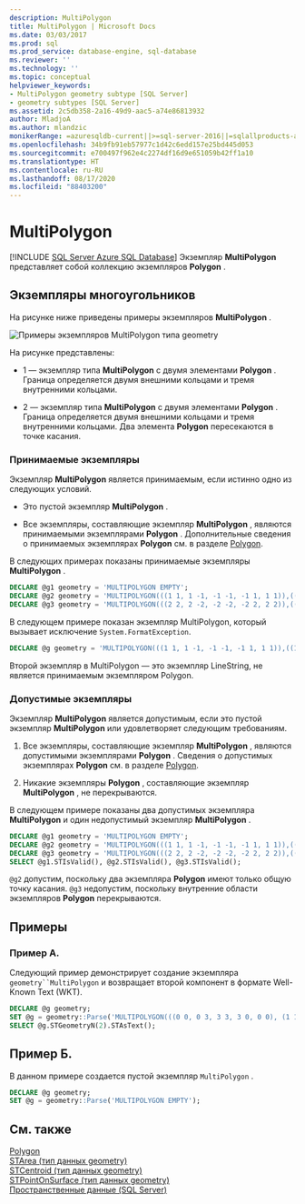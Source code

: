 ```yaml
---
description: MultiPolygon
title: MultiPolygon | Microsoft Docs
ms.date: 03/03/2017
ms.prod: sql
ms.prod_service: database-engine, sql-database
ms.reviewer: ''
ms.technology: ''
ms.topic: conceptual
helpviewer_keywords:
- MultiPolygon geometry subtype [SQL Server]
- geometry subtypes [SQL Server]
ms.assetid: 2c5db358-2a16-49d9-aac5-a74e86813932
author: MladjoA
ms.author: mlandzic
monikerRange: =azuresqldb-current||>=sql-server-2016||=sqlallproducts-allversions||>=sql-server-linux-2017||=azuresqldb-mi-current
ms.openlocfilehash: 34b9fb91eb57977c1d42c6edd157e25bd445d053
ms.sourcegitcommit: e700497f962e4c2274df16d9e651059b42ff1a10
ms.translationtype: HT
ms.contentlocale: ru-RU
ms.lasthandoff: 08/17/2020
ms.locfileid: "88403200"
---
```

# <a name="multipolygon"></a>MultiPolygon
[!INCLUDE [SQL Server Azure SQL Database](../../includes/applies-to-version/sql-asdb.md)]
  Экземпляр **MultiPolygon** представляет собой коллекцию экземпляров **Polygon** .  
  
## <a name="polygon-instances"></a>Экземпляры многоугольников  
 На рисунке ниже приведены примеры экземпляров **MultiPolygon** .  
  
 ![Примеры экземпляров MultiPolygon типа geometry](../../relational-databases/spatial/media/multipolygon.gif "Примеры экземпляров MultiPolygon типа geometry")  
  
 На рисунке представлены:  
  
-   1 — экземпляр типа **MultiPolygon** с двумя элементами **Polygon** . Граница определяется двумя внешними кольцами и тремя внутренними кольцами.  
  
-   2 — экземпляр типа **MultiPolygon** с двумя элементами **Polygon** . Граница определяется двумя внешними кольцами и тремя внутренними кольцами. Два элемента **Polygon** пересекаются в точке касания.  
  
### <a name="accepted-instances"></a>Принимаемые экземпляры  
 Экземпляр **MultiPolygon** является принимаемым, если истинно одно из следующих условий.  
  
-   Это пустой экземпляр **MultiPolygon** .  
  
-   Все экземпляры, составляющие экземпляр **MultiPolygon** , являются принимаемыми экземплярами **Polygon** . Дополнительные сведения о принимаемых экземплярах **Polygon** см. в разделе [Polygon](../../relational-databases/spatial/polygon.md).  
  
В следующих примерах показаны принимаемые экземпляры **MultiPolygon** .  
  
```sql  
DECLARE @g1 geometry = 'MULTIPOLYGON EMPTY';  
DECLARE @g2 geometry = 'MULTIPOLYGON(((1 1, 1 -1, -1 -1, -1 1, 1 1)),((1 1, 3 1, 3 3, 1 3, 1 1)))';  
DECLARE @g3 geometry = 'MULTIPOLYGON(((2 2, 2 -2, -2 -2, -2 2, 2 2)),((1 1, 3 1, 3 3, 1 3, 1 1)))';  
```  
  
В следующем примере показан экземпляр MultiPolygon, который вызывает исключение `System.FormatException`.  
  
```sql  
DECLARE @g geometry = 'MULTIPOLYGON(((1 1, 1 -1, -1 -1, -1 1, 1 1)),((1 1, 3 1, 3 3)))';  
```  
  
Второй экземпляр в MultiPolygon — это экземпляр LineString, не является принимаемым экземпляром Polygon.  
  
### <a name="valid-instances"></a>Допустимые экземпляры  
 Экземпляр **MultiPolygon** является допустимым, если это пустой экземпляр **MultiPolygon** или удовлетворяет следующим требованиям.  
  
1.  Все экземпляры, составляющие экземпляр **MultiPolygon** , являются допустимыми экземплярами **Polygon** . Сведения о допустимых экземплярах **Polygon** см. в разделе [Polygon](../../relational-databases/spatial/polygon.md).  
  
2.  Никакие экземпляры **Polygon** , составляющие экземпляр **MultiPolygon** , не перекрываются.  

В следующем примере показаны два допустимых экземпляра **MultiPolygon** и один недопустимый экземпляр **MultiPolygon** .  
  
```sql  
DECLARE @g1 geometry = 'MULTIPOLYGON EMPTY';  
DECLARE @g2 geometry = 'MULTIPOLYGON(((1 1, 1 -1, -1 -1, -1 1, 1 1)),((1 1, 3 1, 3 3, 1 3, 1 1)))';  
DECLARE @g3 geometry = 'MULTIPOLYGON(((2 2, 2 -2, -2 -2, -2 2, 2 2)),((1 1, 3 1, 3 3, 1 3, 1 1)))';  
SELECT @g1.STIsValid(), @g2.STIsValid(), @g3.STIsValid();  
```  
  
`@g2` допустим, поскольку два экземпляра **Polygon** имеют только общую точку касания. `@g3` недопустим, поскольку внутренние области экземпляров **Polygon** перекрываются.  
  
## <a name="examples"></a>Примеры  
### <a name="example-a"></a>Пример А.
Следующий пример демонстрирует создание экземпляра `geometry``MultiPolygon` и возвращает второй компонент в формате Well-Known Text (WKT).  
  
```sql  
DECLARE @g geometry;  
SET @g = geometry::Parse('MULTIPOLYGON(((0 0, 0 3, 3 3, 3 0, 0 0), (1 1, 1 2, 2 1, 1 1)), ((9 9, 9 10, 10 9, 9 9)))');  
SELECT @g.STGeometryN(2).STAsText();  
```  
  
## <a name="example-b"></a>Пример Б.
В данном примере создается пустой экземпляр `MultiPolygon` .  
  
```sql  
DECLARE @g geometry;  
SET @g = geometry::Parse('MULTIPOLYGON EMPTY');  
```  
  
## <a name="see-also"></a>См. также  
 [Polygon](../../relational-databases/spatial/polygon.md)   
 [STArea (тип данных geometry)](../../t-sql/spatial-geometry/starea-geometry-data-type.md)   
 [STCentroid (тип данных geometry)](../../t-sql/spatial-geometry/stcentroid-geometry-data-type.md)   
 [STPointOnSurface (тип данных geometry)](../../t-sql/spatial-geometry/stpointonsurface-geometry-data-type.md)   
 [Пространственные данные (SQL Server)](../../relational-databases/spatial/spatial-data-sql-server.md)  
  
  
